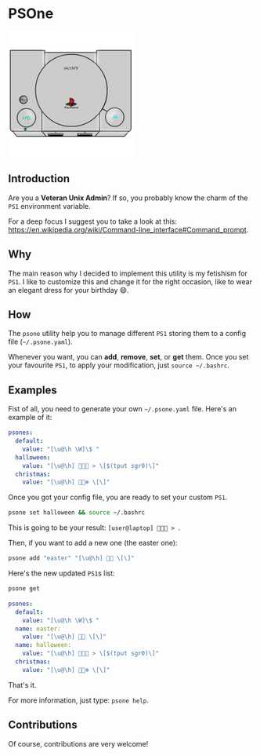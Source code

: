 # PSOne

![psone_icon](./Playstation_icon.png)

## Introduction

Are you a **Veteran Unix Admin**? If so, you probably know the charm of the `PS1` environment variable.

For a deep focus I suggest you to take a look at this: https://en.wikipedia.org/wiki/Command-line_interface#Command_prompt.

## Why

The main reason why I decided to implement this utility is my fetishism for `PS1`. I like to customize this and change it for the right occasion, like to wear an elegant dress for your birthday 😄.

## How

The `psone` utility help you to manage different `PS1` storing them to a config file (`~/.psone.yaml`).

Whenever you want, you can **add**, **remove**, **set**, or **get** them. Once you set your favourite `PS1`, to apply your modification, just `source ~/.bashrc`.

## Examples

Fist of all, you need to generate your own `~/.psone.yaml` file. Here's an example of it:

```yaml
psones:
  default:
    value: "[\u@\h \W]\$ "
  halloween:
    value: "[\u@\h] 🎃👻🦇 > \[$(tput sgr0)\]"
  christmas:
    value: "[\u@\h] 🎅🎄❄️ \[\]"
```

Once you got your config file, you are ready to set your custom `PS1`. 

```bash
psone set halloween && source ~/.bashrc
```

This is going to be your result: `[user@laptop] 🎃👻🦇 > `.

Then, if you want to add a new one (the easter one):

```bash
psone add "easter" "[\u@\h] 🐇🥚 \[\]"
```

Here's the new updated `PS1`s list:

```bash
psone get
```

```yaml
psones:
  default:
    value: "[\u@\h \W]\$ "
  name: easter:
    value: "[\u@\h] 🐇🥚 \[\]"
  name: halloween:
    value: "[\u@\h] 🎃👻🦇 > \[$(tput sgr0)\]"
  christmas:
    value: "[\u@\h] 🎅🎄❄️ \[\]"
```

That's it.

For more information, just type: `psone help`.

## Contributions

Of course, contributions are very welcome!

